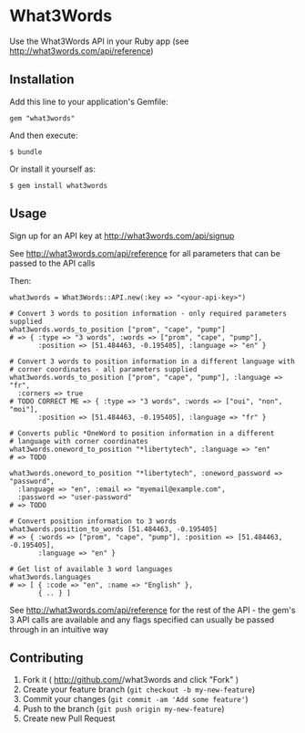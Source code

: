 # What3Words

Use the What3Words API in your Ruby app (see http://what3words.com/api/reference)

## Installation

Add this line to your application's Gemfile:

    gem "what3words"

And then execute:

    $ bundle

Or install it yourself as:

    $ gem install what3words

## Usage

Sign up for an API key at http://what3words.com/api/signup

See http://what3words.com/api/reference for all parameters that can be
passed to the API calls

Then:

    what3words = What3Words::API.new(:key => "<your-api-key>")

    # Convert 3 words to position information - only required parameters supplied
    what3words.words_to_position ["prom", "cape", "pump"]
    # => { :type => "3 words", :words => ["prom", "cape", "pump"],
           :position => [51.484463, -0.195405], :language => "en" }

    # Convert 3 words to position information in a different language with
    # corner coordinates - all parameters supplied
    what3words.words_to_position ["prom", "cape", "pump"], :language => "fr",
      :corners => true
    # TODO CORRECT ME => { :type => "3 words", :words => ["oui", "non", "moi"],
           :position => [51.484463, -0.195405], :language => "fr" }

    # Converts public *OneWord to position information in a different
    # language with corner coordinates
    what3words.oneword_to_position "*libertytech", :language => "en"
    # => TODO

    what3words.oneword_to_position "*libertytech", :oneword_password => "password",
      :language => "en", :email => "myemail@example.com",
      :password => "user-password"
    # => TODO

    # Convert position information to 3 words
    what3words.position_to_words [51.484463, -0.195405]
    # => { :words => ["prom", "cape", "pump"], :position => [51.484463, -0.195405],
           :language => "en" }

    # Get list of available 3 word languages
    what3words.languages
    # => [ { :code => "en", :name => "English" },
           { .. } ]



See http://what3words.com/api/reference for the rest of the API - the
gem's 3 API calls are available and any flags specified can usually be
passed through in an intuitive way

## Contributing

1. Fork it ( http://github.com/<my-github-username>/what3words and click "Fork" )
2. Create your feature branch (`git checkout -b my-new-feature`)
3. Commit your changes (`git commit -am 'Add some feature'`)
4. Push to the branch (`git push origin my-new-feature`)
5. Create new Pull Request
